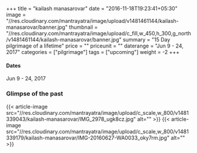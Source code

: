 +++
title = "kailash manasarovar"
date = "2016-11-18T19:23:41+05:30"
image = "//res.cloudinary.com/mantrayatra/image/upload/v1481461144/kailash-manasarovar/banner.jpg"
thumbnail = "//res.cloudinary.com/mantrayatra/image/upload/c_fill,w_450,h_300,g_north/v1481461144/kailash-manasarovar/banner.jpg"
summary = "15 Day pilgrimage of a lifetime"
price = ""
priceunit = ""
daterange = "Jun 9 - 24, 2017"
categories = ["pilgrimage"]
tags = ["upcoming"]
weight = -2
+++

#### Dates
Jun 9 - 24, 2017

### Glimpse of the past
{{< article-image src="//res.cloudinary.com/mantrayatra/image/upload/c_scale,w_800/v1481339043/kailash-manasarovar/IMG_2978_ugk8cz.jpg" alt="" >}}
{{< article-image src="//res.cloudinary.com/mantrayatra/image/upload/c_scale,w_800/v1481339179/kailash-manasarovar/IMG-20160627-WA0033_oky7rm.jpg" alt="" >}}
